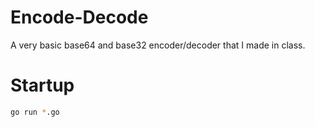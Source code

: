 # Encode-Decode
A very basic base64 and base32 encoder/decoder that I made in class.

# Startup
```sh
go run *.go
```
